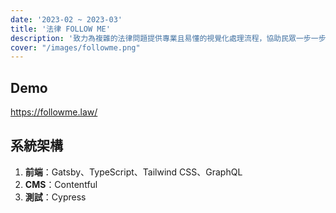 ```yaml
---
date: '2023-02 ~ 2023-03'
title: '法律 FOLLOW ME'
description: '致力為複雜的法律問題提供專業且易懂的視覺化處理流程，協助民眾一步一步解決問題。'
cover: "/images/followme.png"
---
```

## Demo
https://followme.law/

## 系統架構
1. **前端**：Gatsby、TypeScript、Tailwind CSS、GraphQL
2. **CMS**：Contentful
3. **測試**：Cypress